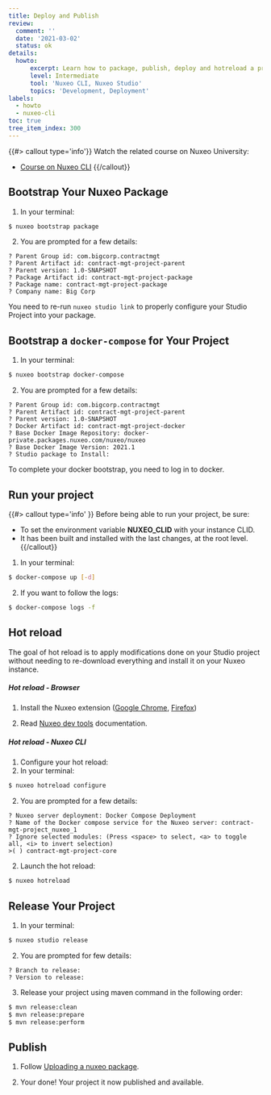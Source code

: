 ```yaml
---
title: Deploy and Publish
review:
  comment: ''
  date: '2021-03-02'
  status: ok
details:
  howto:
      excerpt: Learn how to package, publish, deploy and hotreload a project.
      level: Intermediate
      tool: 'Nuxeo CLI, Nuxeo Studio'
      topics: 'Development, Deployment'
labels:
  - howto
  - nuxeo-cli
toc: true
tree_item_index: 300
---
```


{{#> callout type='info'}}
Watch the related course on Nuxeo University:
- [Course on Nuxeo CLI](https://university.nuxeo.com/learn/public/course/view/elearning/83/NuxeoDevTools)
{{/callout}}

## Bootstrap Your Nuxeo Package

1.  In your terminal:

  ```bash
  $ nuxeo bootstrap package
  ```

2.  You are prompted for a few details:

  ```
  ? Parent Group id: com.bigcorp.contractmgt
  ? Parent Artifact id: contract-mgt-project-parent
  ? Parent version: 1.0-SNAPSHOT
  ? Package Artifact id: contract-mgt-project-package
  ? Package name: contract-mgt-project-package
  ? Company name: Big Corp
  ```

  You need to re-run `nuxeo studio link` to properly configure your Studio Project into your package.

## Bootstrap a `docker-compose` for Your Project

1.  In your terminal:

  ```bash
  $ nuxeo bootstrap docker-compose
  ```

2.  You are prompted for a few details:

  ```
  ? Parent Group id: com.bigcorp.contractmgt
  ? Parent Artifact id: contract-mgt-project-parent
  ? Parent version: 1.0-SNAPSHOT
  ? Docker Artifact id: contract-mgt-project-docker
  ? Base Docker Image Repository: docker-private.packages.nuxeo.com/nuxeo/nuxeo
  ? Base Docker Image Version: 2021.1
  ? Studio package to Install:
  ```

  To complete your docker bootstrap, you need to log in to docker.

## Run your project

{{#> callout type='info' }}
Before being able to run your project, be sure:
  * To set the environment variable **NUXEO_CLID** with your instance CLID.
  * It has been built and installed with the last changes, at the root level.
{{/callout}}

1.  In your terminal:

  ```bash
  $ docker-compose up [-d]
  ```

2.  If you want to follow the logs:

  ```bash
  $ docker-compose logs -f
  ```

## Hot reload

The goal of hot reload is to apply modifications done on your Studio project without needing to re-download everything and install it on your Nuxeo instance.

##### Hot reload - Browser

1.  Install the Nuxeo extension ([Google Chrome](https://chrome.google.com/webstore/detail/nuxeo-dev-tools/kncphbjdicjganncpalklkllihdidcmh?hl=en), [Firefox](https://addons.mozilla.org/fr/firefox/addon/nuxeo-dev-tools/))

2.  Read [Nuxeo dev tools](https://doc.nuxeo.com/nxdoc/nuxeo-dev-tools-extension/) documentation.

##### Hot reload - Nuxeo CLI

1.  Configure your hot reload:
  1.  In your terminal:
  ```bash
  $ nuxeo hotreload configure
  ```

  2.  You are prompted for a few details:

  ```
  ? Nuxeo server deployment: Docker Compose Deployment
  ? Name of the Docker compose service for the Nuxeo server: contract-mgt-project_nuxeo_1
  ? Ignore selected modules: (Press <space> to select, <a> to toggle all, <i> to invert selection)
  >( ) contract-mgt-project-core
  ```

2.  Launch the hot reload:

  ```bash
  $ nuxeo hotreload
  ```

## Release Your Project

1.  In your terminal:

  ```bash
  $ nuxeo studio release
  ```

2.  You are prompted for few details:

  ```
  ? Branch to release:
  ? Version to release:
  ```

3.  Release your project using maven command in the following order:

  ```bash
  $ mvn release:clean
  $ mvn release:prepare
  $ mvn release:perform
  ```

## Publish

1.  Follow [Uploading a nuxeo package](https://doc.nuxeo.com/studio/delivering-a-customization-package-through-the-nuxeo-marketplace/#uploading-a-nuxeo-package).

2.  Your done! Your project it now published and available.
